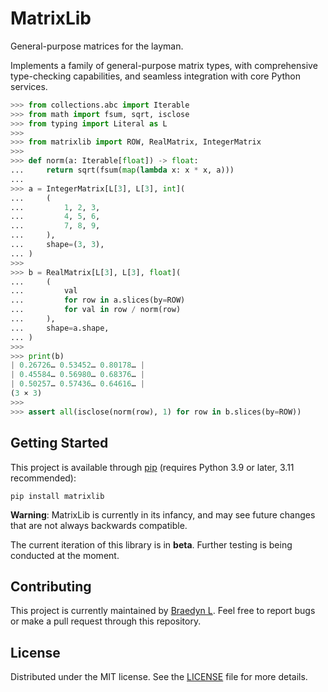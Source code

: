 # MatrixLib

General-purpose matrices for the layman.

Implements a family of general-purpose matrix types, with comprehensive type-checking capabilities, and seamless integration with core Python services.

```python
>>> from collections.abc import Iterable
>>> from math import fsum, sqrt, isclose
>>> from typing import Literal as L
>>>
>>> from matrixlib import ROW, RealMatrix, IntegerMatrix
>>>
>>> def norm(a: Iterable[float]) -> float:
...     return sqrt(fsum(map(lambda x: x * x, a)))
...
>>> a = IntegerMatrix[L[3], L[3], int](
...     (
...         1, 2, 3,
...         4, 5, 6,
...         7, 8, 9,
...     ),
...     shape=(3, 3),
... )
>>>
>>> b = RealMatrix[L[3], L[3], float](
...     (
...         val
...         for row in a.slices(by=ROW)
...         for val in row / norm(row)
...     ),
...     shape=a.shape,
... )
>>>
>>> print(b)
| 0.26726… 0.53452… 0.80178… |
| 0.45584… 0.56980… 0.68376… |
| 0.50257… 0.57436… 0.64616… |
(3 × 3)
>>>
>>> assert all(isclose(norm(row), 1) for row in b.slices(by=ROW))
```

## Getting Started

This project is available through [pip](https://pip.pypa.io/en/stable/) (requires Python 3.9 or later, 3.11 recommended):

```
pip install matrixlib
```

**Warning**:  MatrixLib is currently in its infancy, and may see future changes that are not always backwards compatible.

The current iteration of this library is in **beta**. Further testing is being conducted at the moment.

## Contributing

This project is currently maintained by [Braedyn L](https://github.com/braedynl). Feel free to report bugs or make a pull request through this repository.

## License

Distributed under the MIT license. See the [LICENSE](LICENSE) file for more details.
